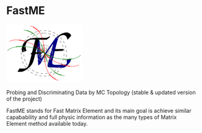# FastME
<img src="https://raw.githubusercontent.com/mmelodea/FastME/master/fme_logo.png" width="200">

Probing and Discriminating Data by MC Topology
  (stable & updated version of the project)

FastME stands for Fast Matrix Element and its main goal is achieve similar capabability and full physic information as the many types of Matrix Element method available today.